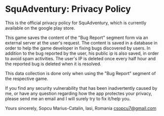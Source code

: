 # SquAdventury: Privacy Policy

This is the official privacy policy for SquAdventury, which is currently available on the google play store.

This game saves the content of the "Bug Report" segment form via an external server at the user's request. The content is saved in a database in order to help the game developer in fixing bugs discovered by users. In addition to the bug reported by the user, his public ip is also saved, in order to avoid spam activities. The user's IP is deleted once every half hour and the reported bug is deleted when it is resolved. 

This data collection is done only when using the "Bug Report" segment of the respective game.

If you find any security vulnerability that has been inadvertently caused by me, or have any question regarding how the app protectes your privacy, please send me an email and I will surely try to fix it/help you.

Yours sincerely,
Sopcu Marius-Catalin,
Iasi, Romania
csopcu7@gmail.com
